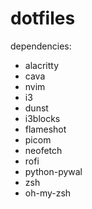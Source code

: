 # dotfiles


dependencies:

* alacritty
* cava
* nvim
* i3
* dunst
* i3blocks
* flameshot
* picom
* neofetch
* rofi
* python-pywal
* zsh
* oh-my-zsh
